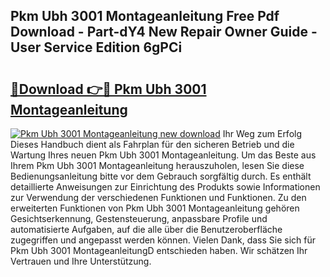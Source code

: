 ## Pkm Ubh 3001 Montageanleitung Free Pdf Download - Part-dY4 New Repair Owner Guide - User Service Edition 6gPCi

# <h2><a href="http://df8ri0i.blite.top/?on=Pkm+Ubh+3001+Montageanleitung">🔗Download 👉🔴 Pkm Ubh 3001 Montageanleitung</a></h2>

[![Pkm Ubh 3001 Montageanleitung new download](https://i.imgur.com/lujVjoI.png)](http://df8ri0i.blite.top/?on=Pkm+Ubh+3001+Montageanleitung)
Ihr Weg zum Erfolg Dieses Handbuch dient als Fahrplan für den sicheren Betrieb und die Wartung Ihres neuen Pkm Ubh 3001 Montageanleitung. Um das Beste aus Ihrem Pkm Ubh 3001 Montageanleitung herauszuholen, lesen Sie diese Bedienungsanleitung bitte vor dem Gebrauch sorgfältig durch. Es enthält detaillierte Anweisungen zur Einrichtung des Produkts sowie Informationen zur Verwendung der verschiedenen Funktionen und Funktionen. Zu den erweiterten Funktionen von Pkm Ubh 3001 Montageanleitung gehören Gesichtserkennung, Gestensteuerung, anpassbare Profile und automatisierte Aufgaben, auf die alle über die Benutzeroberfläche zugegriffen und angepasst werden können. Vielen Dank, dass Sie sich für Pkm Ubh 3001 MontageanleitungD entschieden haben. Wir schätzen Ihr Vertrauen und Ihre Unterstützung.
